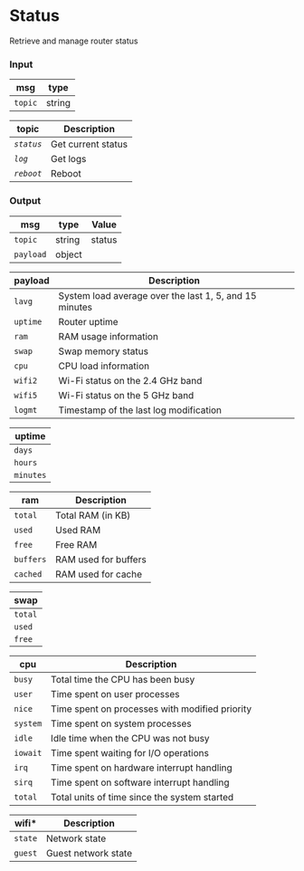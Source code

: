 # Status

Retrieve and manage router status


### Input

| msg       | type
| ---       | ---
| `topic`   | string


| topic         | Description
| ---           | ---
| *`status`*    | Get current status
| *`log`*       | Get logs
| *`reboot`*    | Reboot


### Output

| msg       | type      | Value
| ---       | ---       | ---
| `topic`   | string    | status
| `payload` | object    |


| payload   | Description
| ---       | ---
| `lavg`    | System load average over the last 1, 5, and 15 minutes
| `uptime`  | Router uptime
| `ram`     | RAM usage information
| `swap`    | Swap memory status
| `cpu`     | CPU load information
| `wifi2`   | Wi-Fi status on the 2.4 GHz band
| `wifi5`   | Wi-Fi status on the 5 GHz band
| `logmt`   | Timestamp of the last log modification


| uptime    |
| ---       |
| `days`    |
| `hours`   |
| `minutes` |


| ram       | Description
| ---       | ---
| `total`   | Total RAM (in KB)
| `used`    | Used RAM
| `free`    | Free RAM
| `buffers` | RAM used for buffers
| `cached`  | RAM used for cache


| swap      |
| ---       |
| `total`   |
| `used`    |
| `free`    |


| cpu       | Description
| ---       | ---
| `busy`    | Total time the CPU has been busy
| `user`    | Time spent on user processes
| `nice`    | Time spent on processes with modified priority
| `system`  | Time spent on system processes
| `idle`    | Idle time when the CPU was not busy
| `iowait`  | Time spent waiting for I/O operations
| `irq`     | Time spent on hardware interrupt handling
| `sirq`    | Time spent on software interrupt handling
| `total`   | Total units of time since the system started


| wifi\*    | Description
| ---       | ---
| `state`   | Network state
| `guest`   | Guest network state
